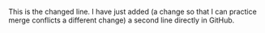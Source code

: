 This is the changed line.
I have just added (a change so that I can practice merge conflicts a different change) a second line directly in GitHub. 
